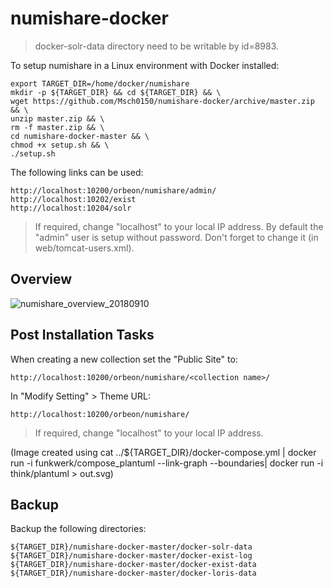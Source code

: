 # numishare-docker

> docker-solr-data directory need to be writable by id=8983.

To setup numishare in a Linux environment with Docker installed:

    export TARGET_DIR=/home/docker/numishare
    mkdir -p ${TARGET_DIR} && cd ${TARGET_DIR} && \
    wget https://github.com/Msch0150/numishare-docker/archive/master.zip && \
    unzip master.zip && \
    rm -f master.zip && \
    cd numishare-docker-master && \
    chmod +x setup.sh && \
    ./setup.sh

The following links can be used:

    http://localhost:10200/orbeon/numishare/admin/
    http://localhost:10202/exist
    http://localhost:10204/solr
    
> If required, change "localhost" to your local IP address.
> By default the "admin" user is setup without password. Don't forget to change it (in web/tomcat-users.xml).

## Overview

![numishare_overview_20180910](https://user-images.githubusercontent.com/37273467/45276680-05e0ac00-b4c4-11e8-9211-a20f4d271d66.jpg)

## Post Installation Tasks

When creating a new collection set the "Public Site" to:

    http://localhost:10200/orbeon/numishare/<collection name>/
    
In "Modify Setting" > Theme URL:

    http://localhost:10200/orbeon/numishare/

> If required, change "localhost" to your local IP address.
    
(Image created using cat ../${TARGET_DIR}/docker-compose.yml | docker run -i funkwerk/compose_plantuml --link-graph --boundaries| docker run -i think/plantuml > out.svg)

## Backup

Backup the following directories:

    ${TARGET_DIR}/numishare-docker-master/docker-solr-data
    ${TARGET_DIR}/numishare-docker-master/docker-exist-log
    ${TARGET_DIR}/numishare-docker-master/docker-exist-data
    ${TARGET_DIR}/numishare-docker-master/docker-loris-data
